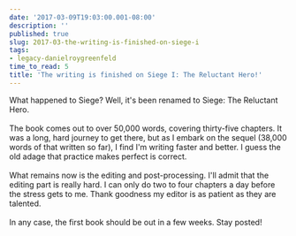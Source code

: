 ```yaml
---
date: '2017-03-09T19:03:00.001-08:00'
description: ''
published: true
slug: 2017-03-the-writing-is-finished-on-siege-i
tags:
- legacy-danielroygreenfeld
time_to_read: 5
title: 'The writing is finished on Siege I: The Reluctant Hero!'
---
```


What happened to Siege? Well, it's been renamed to Siege: The Reluctant Hero.<br /><br />The book comes out to over 50,000 words, covering thirty-five chapters. It was a long, hard journey to get there, but as I embark on the sequel (38,000 words of that written so far), I find I'm writing faster and better. I guess the old adage that practice makes perfect is correct.<br /><br />What remains now is the editing and post-processing. I'll admit that the editing part is really hard. I can only do two to four chapters a day before the stress gets to me. Thank goodness my editor is as patient as they are talented.<br /><br />In any case, the first book should be out in a few weeks. Stay posted!